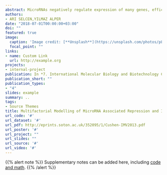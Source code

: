 ```yaml
---
abstract: MicroRNAs negatively regulate expression of many genes, efficiency of which depends on concentration of targets, content and structure of seed region. Current models consider one microRNA and its targets, or one mRNA and microRNAs targeting that mRNA. In this study, a network-based model was developed incorporating factors that are important in microRNA activity such as free energy, microRNA expression and gene expression levels, seed structure and position of target region on mRNA. The gene and microRNA expression data were downloaded from The Cancer Genome Atlas (TCGA), microRNA:target pairing data was obtained from previously performed high-throughput  sequencing studies using CLASH and CLEAR-CLIP. In this regard, microRNA expression, gene expression and microRNA:target databases were combined and the initial network created from the dataset was accepted as steady-state. The model was used to calculate how the expression of other genes will change in the network upon perturbation of single gene expression. As an example, in a microRNA:target network extracted from a breast cancer patient with 61 microRNAs and 186 genes, two-fold increase in one of the genes  resulted in 15% of targets being up-regulated and 81% being constant . When gene expression changes calculated for the genes two genes node away from initial perturbed gene, we observed increase in 53% and decrease in 18% of all genes in the network. Our model can help understand gene expression changes in context of complex microRNA:target  network and pave the way for gene expression analysis in context of ceRNAs such as circRNAs, lncRNAs.
authors:
- ARI SELCEN,YILMAZ ALPER
date: "2018-07-01T00:00:00+03:00"
doi: ""
featured: true
image:
  caption: 'Image credit: [**Unsplash**](https://unsplash.com/photos/pLCdAaMFLTE)'
  focal_point: ""
links:
- name: Custom Link
  url: http://example.org
projects:
- internal-project
publication: In *7. International Molecular Biology and Biotechnology Congress*
publication_short: ""
publication_types:
- "4"
slides: example
summary: ..
tags:
- Source Themes
title: Multifactorial Modelling of MicroRNA Associated Repression and Its Subsequent Effects on Gene Expression in MicroRNA:Target Network
url_code: '#'
url_dataset: '#'
url_pdf: http://eprints.soton.ac.uk/352095/1/Cushen-IMV2013.pdf
url_poster: '#'
url_project: ""
url_slides: ""
url_source: '#'
url_video: '#'
---
```


{{% alert note %}}
Supplementary notes can be added here, including [code and math](https://sourcethemes.com/academic/docs/writing-markdown-latex/).
{{% /alert %}}
